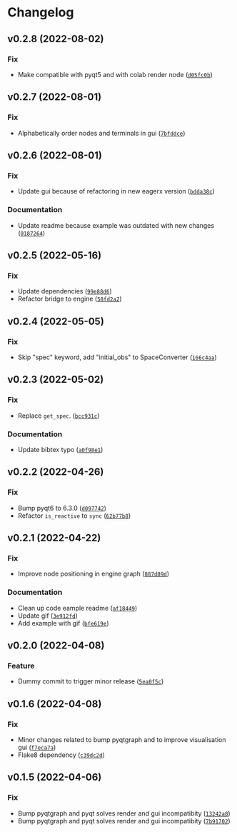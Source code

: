 # Changelog

<!--next-version-placeholder-->

## v0.2.8 (2022-08-02)
### Fix
* Make compatible with pyqt5 and with colab render node ([`d05fc0b`](https://github.com/eager-dev/eagerx_gui/commit/d05fc0ba5fe42be51f160ee71a7b7fb1ab5bb097))

## v0.2.7 (2022-08-01)
### Fix
* Alphabetically order nodes and terminals in gui ([`7bfddce`](https://github.com/eager-dev/eagerx_gui/commit/7bfddcee0a7f0be6b88b0eb8f0e2acaf4ff7c5c2))

## v0.2.6 (2022-08-01)
### Fix
* Update gui because of refactoring in new eagerx version ([`bdda38c`](https://github.com/eager-dev/eagerx_gui/commit/bdda38c50b26aa0cc152e58826625f8fcec3e2f8))

### Documentation
* Update readme because example was outdated with new changes ([`0187264`](https://github.com/eager-dev/eagerx_gui/commit/01872645377d2321e29e9eb7fd8709e3195ba433))

## v0.2.5 (2022-05-16)
### Fix
* Update dependencies ([`99e88d6`](https://github.com/eager-dev/eagerx_gui/commit/99e88d6f310044eba42a3ff01443ed24f4366833))
* Refactor bridge to engine ([`58fd2a2`](https://github.com/eager-dev/eagerx_gui/commit/58fd2a2c193771a589b91ccb59df0c1b82cbe791))

## v0.2.4 (2022-05-05)
### Fix
* Skip "spec" keyword, add "initial_obs" to SpaceConverter ([`166c4aa`](https://github.com/eager-dev/eagerx_gui/commit/166c4aa034db305516423169405d4de1bcdb88e2))

## v0.2.3 (2022-05-02)
### Fix
* Replace `get_spec`. ([`bcc931c`](https://github.com/eager-dev/eagerx_gui/commit/bcc931cd5fc8edbf953a89187cf46a9b343c9ed5))

### Documentation
* Update  bibtex typo ([`a0f98e1`](https://github.com/eager-dev/eagerx_gui/commit/a0f98e13641289f38965e7a5cae255d95d35643d))

## v0.2.2 (2022-04-26)
### Fix
* Bump pyqt6 to 6.3.0 ([`d097742`](https://github.com/eager-dev/eagerx_gui/commit/d0977422046619a2b8fd9c30a38b9dfe7430eb9d))
* Refactor `is_reactive` to `sync` ([`62b77b8`](https://github.com/eager-dev/eagerx_gui/commit/62b77b847d1d3f64783a1e6de5d539cc89bc4e94))

## v0.2.1 (2022-04-22)
### Fix
* Improve node positioning in engine graph ([`887d89d`](https://github.com/eager-dev/eagerx_gui/commit/887d89da777d657b93f183410a2385867585d23e))

### Documentation
* Clean up code eample readme ([`af18449`](https://github.com/eager-dev/eagerx_gui/commit/af18449a725414a034d2075e48655072de632b91))
* Update gif ([`3e912fd`](https://github.com/eager-dev/eagerx_gui/commit/3e912fd008444b2fd049d8ae6382e27b7567d5fb))
* Add example with gif ([`bfe619e`](https://github.com/eager-dev/eagerx_gui/commit/bfe619e9a8ae1ed7006c33bf60324f4748d07129))

## v0.2.0 (2022-04-08)
### Feature
* Dummy commit to trigger minor release ([`5ea0f5c`](https://github.com/eager-dev/eagerx_gui/commit/5ea0f5ca42853befa8f7a0c54941bf8eb6e8c77d))

## v0.1.6 (2022-04-08)
### Fix
* Minor changes related to bump pyqtgraph and to improve visualisation gui ([`f7eca7a`](https://github.com/eager-dev/eagerx_gui/commit/f7eca7a8ef841be6437f73cb92c88f37bcac2c50))
* Flake8 dependency ([`c39dc2d`](https://github.com/eager-dev/eagerx_gui/commit/c39dc2db765dabdcb1c2132d62ef358d47e186bc))

## v0.1.5 (2022-04-06)
### Fix
* Bump pyqtgraph and pyqt solves render and gui incompatibity ([`13242a8`](https://github.com/eager-dev/eagerx_gui/commit/13242a8e4ae9551901de6f4714f0f46634c7b5a6))
* Bump pyqtgraph and pyqt solves render and gui incompatibity ([`7b91702`](https://github.com/eager-dev/eagerx_gui/commit/7b91702fa9f72268ae4916380002260c99a3d2c2))
